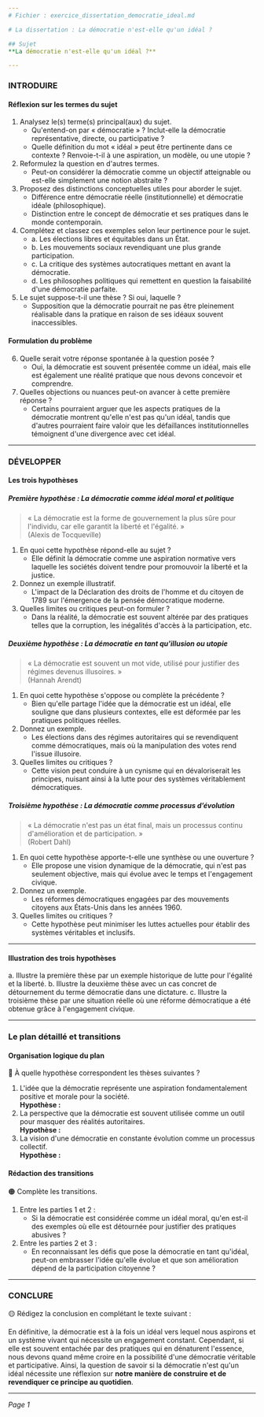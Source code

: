 ```yaml
---
# Fichier : exercice_dissertation_democratie_ideal.md

# La dissertation : La démocratie n'est-elle qu'un idéal ?

## Sujet
**La démocratie n'est-elle qu'un idéal ?**

---
```


### INTRODUIRE

#### Réflexion sur les termes du sujet

1. Analysez le(s) terme(s) principal(aux) du sujet.
   - Qu'entend-on par « démocratie » ? Inclut-elle la démocratie représentative, directe, ou participative ?
   - Quelle définition du mot « idéal » peut être pertinente dans ce contexte ? Renvoie-t-il à une aspiration, un modèle, ou une utopie ?
2. Reformulez la question en d'autres termes.
   - Peut-on considérer la démocratie comme un objectif atteignable ou est-elle simplement une notion abstraite ?
3. Proposez des distinctions conceptuelles utiles pour aborder le sujet.
   - Différence entre démocratie réelle (institutionnelle) et démocratie idéale (philosophique).
   - Distinction entre le concept de démocratie et ses pratiques dans le monde contemporain.
4. Complétez et classez ces exemples selon leur pertinence pour le sujet.
   - a. Les élections libres et équitables dans un État.
   - b. Les mouvements sociaux revendiquant une plus grande participation.
   - c. La critique des systèmes autocratiques mettant en avant la démocratie.
   - d. Les philosophes politiques qui remettent en question la faisabilité d'une démocratie parfaite.
5. Le sujet suppose-t-il une thèse ? Si oui, laquelle ?
   - Supposition que la démocratie pourrait ne pas être pleinement réalisable dans la pratique en raison de ses idéaux souvent inaccessibles. 

#### Formulation du problème

6. Quelle serait votre réponse spontanée à la question posée ?
   - Oui, la démocratie est souvent présentée comme un idéal, mais elle est également une réalité pratique que nous devons concevoir et comprendre.
7. Quelles objections ou nuances peut-on avancer à cette première réponse ?
   - Certains pourraient arguer que les aspects pratiques de la démocratie montrent qu'elle n'est pas qu'un idéal, tandis que d'autres pourraient faire valoir que les défaillances institutionnelles témoignent d'une divergence avec cet idéal.

---

### DÉVELOPPER

#### Les trois hypothèses

##### Première hypothèse : La démocratie comme idéal moral et politique

> « La démocratie est la forme de gouvernement la plus sûre pour l'individu, car elle garantit la liberté et l'égalité. »  
> (Alexis de Tocqueville)

1. En quoi cette hypothèse répond-elle au sujet ?
   - Elle définit la démocratie comme une aspiration normative vers laquelle les sociétés doivent tendre pour promouvoir la liberté et la justice.
2. Donnez un exemple illustratif.
   - L'impact de la Déclaration des droits de l'homme et du citoyen de 1789 sur l'émergence de la pensée démocratique moderne.
3. Quelles limites ou critiques peut-on formuler ?
   - Dans la réalité, la démocratie est souvent altérée par des pratiques telles que la corruption, les inégalités d'accès à la participation, etc.

##### Deuxième hypothèse : La démocratie en tant qu'illusion ou utopie

> « La démocratie est souvent un mot vide, utilisé pour justifier des régimes devenus illusoires. »  
> (Hannah Arendt)

1. En quoi cette hypothèse s'oppose ou complète la précédente ?
   - Bien qu'elle partage l'idée que la démocratie est un idéal, elle souligne que dans plusieurs contextes, elle est déformée par les pratiques politiques réelles.
2. Donnez un exemple.
   - Les élections dans des régimes autoritaires qui se revendiquent comme démocratiques, mais où la manipulation des votes rend l'issue illusoire.
3. Quelles limites ou critiques ?
   - Cette vision peut conduire à un cynisme qui en dévaloriserait les principes, nuisant ainsi à la lutte pour des systèmes véritablement démocratiques.

##### Troisième hypothèse : La démocratie comme processus d’évolution

> « La démocratie n'est pas un état final, mais un processus continu d'amélioration et de participation. »  
> (Robert Dahl)

1. En quoi cette hypothèse apporte-t-elle une synthèse ou une ouverture ?
   - Elle propose une vision dynamique de la démocratie, qui n'est pas seulement objective, mais qui évolue avec le temps et l'engagement civique.
2. Donnez un exemple.
   - Les réformes démocratiques engagées par des mouvements citoyens aux États-Unis dans les années 1960.
3. Quelles limites ou critiques ?
   - Cette hypothèse peut minimiser les luttes actuelles pour établir des systèmes véritables et inclusifs.

---

#### Illustration des trois hypothèses

a. Illustre la première thèse par un exemple historique de lutte pour l'égalité et la liberté.
b. Illustre la deuxième thèse avec un cas concret de détournement du terme démocratie dans une dictature.
c. Illustre la troisième thèse par une situation réelle où une réforme démocratique a été obtenue grâce à l'engagement civique.

---

### Le plan détaillé et transitions

#### Organisation logique du plan

🔴 À quelle hypothèse correspondent les thèses suivantes ?

1. L'idée que la démocratie représente une aspiration fondamentalement positive et morale pour la société.  
   **Hypothèse :** 
2. La perspective que la démocratie est souvent utilisée comme un outil pour masquer des réalités autoritaires.  
   **Hypothèse :** 
3. La vision d'une démocratie en constante évolution comme un processus collectif.  
   **Hypothèse :** 

#### Rédaction des transitions

🟠 Complète les transitions.

1. Entre les parties 1 et 2 :  
   - Si la démocratie est considérée comme un idéal moral, qu'en est-il des exemples où elle est détournée pour justifier des pratiques abusives ?
2. Entre les parties 2 et 3 :  
   - En reconnaissant les défis que pose la démocratie en tant qu'idéal, peut-on embrasser l'idée qu'elle évolue et que son amélioration dépend de la participation citoyenne ?

---

### CONCLURE

🟡 Rédigez la conclusion en complétant le texte suivant :

En définitive, la démocratie est à la fois un idéal vers lequel nous aspirons et un système vivant qui nécessite un engagement constant. Cependant, si elle est souvent entachée par des pratiques qui en dénaturent l'essence, nous devons quand même croire en la possibilité d'une démocratie véritable et participative. Ainsi, la question de savoir si la démocratie n'est qu'un idéal nécessite une réflexion sur **notre manière de construire et de revendiquer ce principe au quotidien**.

--- 

*Page 1*